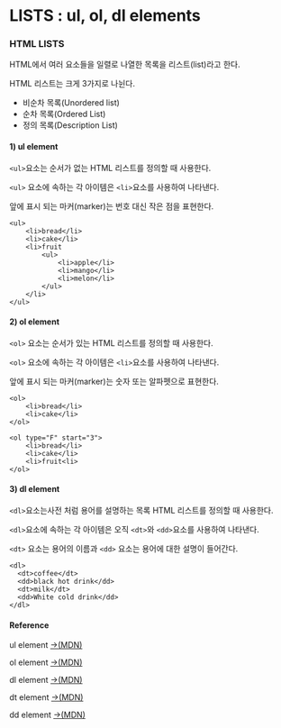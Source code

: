 # LISTS : ul, ol, dl elements

### HTML LISTS

HTML에서 여러 요소들을 일렬로 나열한 목록을 리스트\(list\)라고 한다. 

HTML 리스트는 크게 3가지로 나뉜다.

* 비순차 목록\(Unordered list\)
* 순차 목록\(Ordered List\)
* 정의 목록\(Description List\)

#### 1\) ul element 

`<ul>`요소는 순서가 없는 HTML 리스트를 정의할 때 사용한다.

`<ul>` 요소에 속하는 각 아이템은 `<li>`요소를 사용하여 나타낸다.

앞에 표시 되는 마커\(marker\)는 번호 대신 작은 점을 표현한다.

```markup
<ul>
	<li>bread</li>
	<li>cake</li>
	<li>fruit
		<ul>
			<li>apple</li>
			<li>mango</li>
			<li>melon</li>
		</ul>
	</li>
</ul>
```

#### 2\) ol element

`<ol>` 요소는 순서가 있는 HTML 리스트를 정의할 때 사용한다.

`<ol>` 요소에 속하는 각 아이템은 `<li>`요소를 사용하여 나타낸다.

앞에 표시 되는 마커\(marker\)는 숫자 또는 알파펫으로 표현한다.

```markup
<ol>
	<li>bread</li>
	<li>cake</li>
</ol>

<ol type="F" start="3">
	<li>bread</li>
	<li>cake</li>
	<li>fruit<li>
</ol>
```

#### 3\) dl element

`<dl>`요소는사전 처럼 용어를 설명하는 목록 HTML 리스트를 정의할 때 사용한다.

`<dl>`요소에 속하는 각 아이템은 오직 `<dt>`와 `<dd>`요소를 사용하여 나타낸다.

`<dt>` 요소는 용어의 이름과 `<dd>` 요소는 용어에 대한 설명이 들어간다.

```markup
<dl>
  <dt>coffee</dt>
  <dd>black hot drink</dd>
  <dt>milk</dt>
  <dd>White cold drink</dd>
</dl>
```

#### Reference 

ul element [→\(MDN\)](https://developer.mozilla.org/en-US/docs/Web/HTML/Element/ul)

ol element [→\(MDN\)](https://developer.mozilla.org/en-US/docs/Web/HTML/Element/ol)

dl element [→\(MDN\)](https://developer.mozilla.org/en-US/docs/Web/HTML/Element/dl)

dt element [→\(MDN\)](https://developer.mozilla.org/en-US/docs/Web/HTML/Element/dt)

dd element [→\(MDN\)](https://developer.mozilla.org/en-US/docs/Web/HTML/Element/dd)


